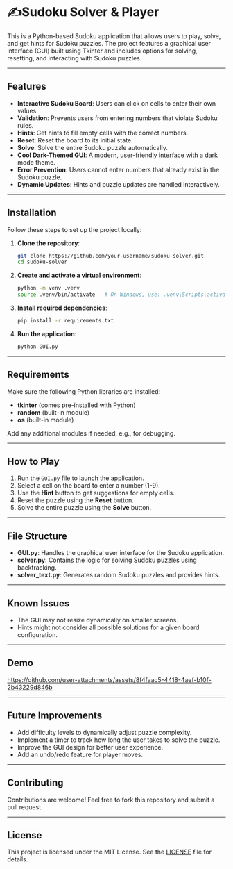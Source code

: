 # ✍Sudoku Solver & Player

This is a Python-based Sudoku application that allows users to play, solve, and get hints for Sudoku puzzles. The project features a graphical user interface (GUI) built using Tkinter and includes options for solving, resetting, and interacting with Sudoku puzzles.

---

## Features

- **Interactive Sudoku Board**: Users can click on cells to enter their own values.
- **Validation**: Prevents users from entering numbers that violate Sudoku rules.
- **Hints**: Get hints to fill empty cells with the correct numbers.
- **Reset**: Reset the board to its initial state.
- **Solve**: Solve the entire Sudoku puzzle automatically.
- **Cool Dark-Themed GUI**: A modern, user-friendly interface with a dark mode theme.
- **Error Prevention**: Users cannot enter numbers that already exist in the Sudoku puzzle.
- **Dynamic Updates**: Hints and puzzle updates are handled interactively.

---

## Installation

Follow these steps to set up the project locally:

1. **Clone the repository**:
   ```bash
   git clone https://github.com/your-username/sudoku-solver.git
   cd sudoku-solver
   ```

2. **Create and activate a virtual environment**:
   ```bash
   python -m venv .venv
   source .venv/bin/activate   # On Windows, use: .venv\Scripts\activate
   ```

3. **Install required dependencies**:
   ```bash
   pip install -r requirements.txt
   ```

4. **Run the application**:
   ```bash
   python GUI.py
   ```

---

## Requirements

Make sure the following Python libraries are installed:

- **tkinter** (comes pre-installed with Python)
- **random** (built-in module)
- **os** (built-in module)

Add any additional modules if needed, e.g., for debugging.

---

## How to Play

1. Run the `GUI.py` file to launch the application.
2. Select a cell on the board to enter a number (1-9).
3. Use the **Hint** button to get suggestions for empty cells.
4. Reset the puzzle using the **Reset** button.
5. Solve the entire puzzle using the **Solve** button.

---

## File Structure

- **GUI.py**: Handles the graphical user interface for the Sudoku application.
- **solver.py**: Contains the logic for solving Sudoku puzzles using backtracking.
- **solver_text.py**: Generates random Sudoku puzzles and provides hints.

---

## Known Issues

- The GUI may not resize dynamically on smaller screens.
- Hints might not consider all possible solutions for a given board configuration.

---

## Demo

https://github.com/user-attachments/assets/8f4faac5-4418-4aef-b10f-2b43229d846b

---

## Future Improvements

- Add difficulty levels to dynamically adjust puzzle complexity.
- Implement a timer to track how long the user takes to solve the puzzle.
- Improve the GUI design for better user experience.
- Add an undo/redo feature for player moves.

---

## Contributing

Contributions are welcome! Feel free to fork this repository and submit a pull request.

---

## License

This project is licensed under the MIT License. See the [LICENSE](./LICENSE) file for details.
